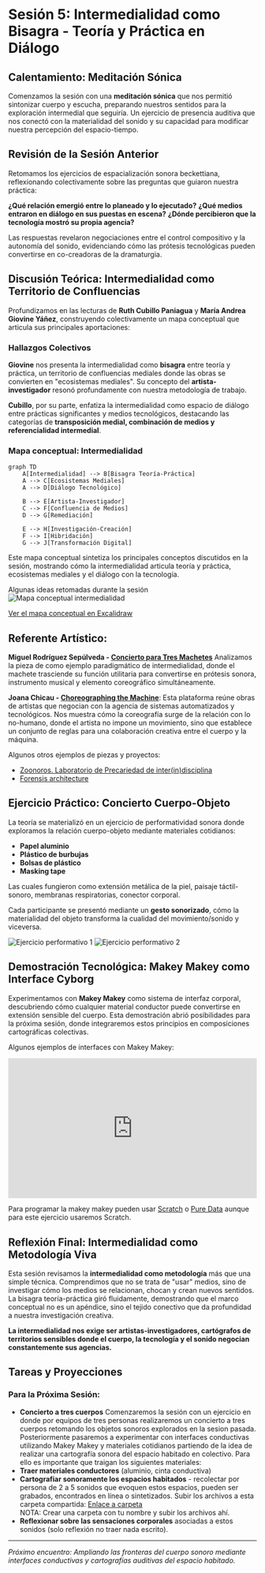 # Sesión 5: Intermedialidad como Bisagra - Teoría y Práctica en Diálogo

## Calentamiento: Meditación Sónica

Comenzamos la sesión con una **meditación sónica** que nos permitió sintonizar cuerpo y escucha, preparando nuestros sentidos para la exploración intermedial que seguiría. Un ejercicio de presencia auditiva que nos conectó con la materialidad del sonido y su capacidad para modificar nuestra percepción del espacio-tiempo.

## Revisión de la Sesión Anterior

Retomamos los ejercicios de espacialización sonora beckettiana, reflexionando colectivamente sobre las preguntas que guiaron nuestra práctica:

**¿Qué relación emergió entre lo planeado y lo ejecutado?** 
**¿Qué medios entraron en diálogo en sus puestas en escena?**
**¿Dónde percibieron que la tecnología mostró su propia agencia?**

Las respuestas revelaron negociaciones entre el control compositivo y la autonomía del sonido, evidenciando cómo las prótesis tecnológicas pueden convertirse en co-creadoras de la dramaturgia.

## Discusión Teórica: Intermedialidad como Territorio de Confluencias

Profundizamos en las lecturas de **Ruth Cubillo Paniagua** y **María Andrea Giovine Yáñez**, construyendo colectivamente un mapa conceptual que articula sus principales aportaciones:

### Hallazgos Colectivos

**Giovine** nos presenta la intermedialidad como **bisagra** entre teoría y práctica, un territorio de confluencias mediales donde las obras se convierten en "ecosistemas mediales". Su concepto del **artista-investigador** resonó profundamente con nuestra metodología de trabajo.

**Cubillo**, por su parte, enfatiza la intermedialidad como espacio de diálogo entre prácticas significantes y medios tecnológicos, destacando las categorías de **transposición medial, combinación de medios y referencialidad intermedial**.

### Mapa conceptual: Intermedialidad

```mermaid
graph TD
    A[Intermedialidad] --> B[Bisagra Teoría-Práctica]
    A --> C[Ecosistemas Mediales]
    A --> D[Diálogo Tecnológico]
    
    B --> E[Artista-Investigador]
    C --> F[Confluencia de Medios]
    D --> G[Remediación]
    
    E --> H[Investigación-Creación]
    F --> I[Hibridación]
    G --> J[Transformación Digital]
```

Este mapa conceptual sintetiza los principales conceptos discutidos en la sesión, mostrando cómo la intermedialidad articula teoría y práctica, ecosistemas mediales y el diálogo con la tecnología.

Algunas ideas retomadas durante la sesión
![Mapa conceptual intermedialidad](../assets/img/mapa.png)

[Ver el mapa conceptual en Excalidraw](https://excalidraw.com/#json=XF9m-NluWiTXCU6bUt-J-,lp_AvaFyfoYVS2-PcS8Ujw)

## Referente Artístico: 

**Miguel Rodríguez Sepúlveda - [Concierto para Tres Machetes](https://www.miguelrodriguezsepulveda.com/concierto-para-tres-machetes)** 
Analizamos la pieza de como ejemplo paradigmático de intermedialidad, donde el machete trasciende su función utilitaria para convertirse en prótesis sonora, instrumento musical y elemento coreográfico simultáneamente.

**Joana Chicau - [Choreographing the Machine](https://re-coding.technology/choreographing-you/)**: Esta plataforma reúne obras de artistas que negocian con la agencia de sistemas automatizados y tecnológicos. Nos muestra cómo la coreografía surge de la relación con lo no-humano, donde el artista no impone un movimiento, sino que establece un conjunto de reglas para una colaboración creativa entre el cuerpo y la máquina.

Algunos otros ejemplos de piezas y proyectos: 
- [Zoonoros. Laboratorio de Precariedad de inter(in)disciplina](https://www.zoonoros.com/)
- [Forensis architecture](https://muac.unam.mx/exposicion/forensic-architecture)

## Ejercicio Práctico: Concierto Cuerpo-Objeto

La teoría se materializó en un ejercicio de performatividad sonora donde exploramos la relación cuerpo-objeto mediante materiales cotidianos:

- **Papel aluminio** 
- **Plástico de burbujas** 
- **Bolsas de plástico** 
- **Masking tape** 

Las cuales fungieron como extensión metálica de la piel, paisaje táctil-sonoro, membranas respiratorias, conector corporal.

Cada participante se presentó mediante un **gesto sonorizado**,  cómo la materialidad del objeto transforma la cualidad del movimiento/sonido y viceversa.


![Ejercicio performativo 1](../assets/fotos/sesion5/foto01.jpg)
![Ejercicio performativo 2](../assets/fotos/sesion5/foto02.jpg)

## Demostración Tecnológica: Makey Makey como Interface Cyborg

Experimentamos con **Makey Makey** como sistema de interfaz corporal, descubriendo cómo cualquier material conductor puede convertirse en extensión sensible del cuerpo. Esta demostración abrió posibilidades para la próxima sesión, donde integraremos estos principios en composiciones cartográficas colectivas.

Algunos ejemplos de interfaces con Makey Makey: 

<div style="padding:56.25% 0 0 0;position:relative;"><iframe src="https://player.vimeo.com/video/279920496?badge=0&amp;autopause=0&amp;player_id=0&amp;app_id=58479" frameborder="0" allow="autoplay; fullscreen; picture-in-picture; clipboard-write; encrypted-media; web-share" referrerpolicy="strict-origin-when-cross-origin" style="position:absolute;top:0;left:0;width:100%;height:100%;" title="MaKey MaKey - An Invention Kit for Everyone"></iframe></div><script src="https://player.vimeo.com/api/player.js"></script>

Para programar la makey makey pueden usar [Scratch](https://scratch.mit.edu/projects/editor/?tutorial=getStarted) o [Pure Data](https://puredata.info/) aunque para este ejercicio usaremos Scratch.

## Reflexión Final: Intermedialidad como Metodología Viva

Esta sesión revisamos la **intermedialidad como metodología** más que una simple técnica. Comprendimos que no se trata de "usar" medios, sino de investigar cómo los medios se relacionan, chocan y crean nuevos sentidos. La bisagra teoría-práctica giró fluidamente, demostrando que el marco conceptual no es un apéndice, sino el tejido conectivo que da profundidad a nuestra investigación creativa.

**La intermedialidad nos exige ser artistas-investigadores, cartógrafos de territorios sensibles donde el cuerpo, la tecnología y el sonido negocian constantemente sus agencias.**

## Tareas y Proyecciones

### Para la Próxima Sesión:
- **Concierto a tres cuerpos** Comenzaremos la sesión con un ejercicio en donde por equipos de tres personas realizaremos un concierto a tres cuerpos retomando los objetos sonoros explorados en la sesion pasada.   
Posteriormente pasaremos a experimentar con interfaces conductivas utilizando Makey Makey y materiales cotidianos partiendo de la idea de realizar una cartografía sonora del espacio habitado en colectivo.   Para ello es importante que traigan los siguientes materiales:   
- **Traer materiales conductores** (aluminio, cinta conductiva)
- **Cartografiar sonoramente los espacios habitados** - recolectar por persona de 2 a 5 sonidos que evoquen estos espacios, pueden ser grabados, encontrados en línea o sintetizados. Subir los archivos a esta carpeta compartida: [Enlace a carpeta](https://drive.google.com/drive/folders/1BBBzlT-s1yLapiIgbitRCntYrhYxyo1-?usp=sharing)   
NOTA: Crear una carpeta con tu nombre y subir los archivos ahí.
- **Reflexionar sobre las sensaciones corporales** asociadas a estos sonidos (solo reflexión no traer nada escrito).


---

*Próximo encuentro: Ampliando las fronteras del cuerpo sonoro mediante interfaces conductivas y cartografías auditivas del espacio habitado.*